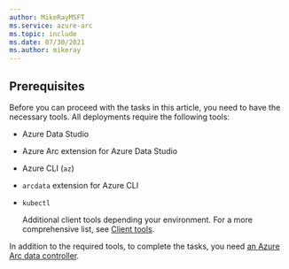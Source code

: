 ```yaml
---
author: MikeRayMSFT
ms.service: azure-arc
ms.topic: include
ms.date: 07/30/2021
ms.author: mikeray
---
```


## Prerequisites

Before you can proceed with the tasks in this article, you need to have the necessary tools. All deployments require the following tools:

- Azure Data Studio
- Azure Arc extension for Azure Data Studio
- Azure CLI (`az`)
- `arcdata` extension for Azure CLI
- `kubectl`

   Additional client tools depending your environment. For a more comprehensive list, see [Client tools](../articles/azure-arc/data/install-client-tools.md).

In addition to the required tools, to complete the tasks, you need [an Azure Arc data controller](../articles/azure-arc/data/plan-azure-arc-data-services.md).
